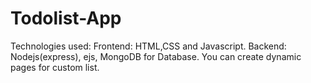 # Todolist-App
Technologies used: Frontend: HTML,CSS and Javascript. Backend: Nodejs(express), ejs, MongoDB for Database. You can create dynamic pages for custom list.
